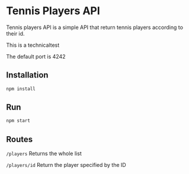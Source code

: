 # Tennis Players API

Tennis players API is a simple API that return tennis players according to their id.

This is a technicaltest

The default port is 4242

## Installation


```bash
npm install
```

## Run

```bash
npm start
```

## Routes

`/players` Returns the whole list

`/players/id` Return the player specified by the ID
